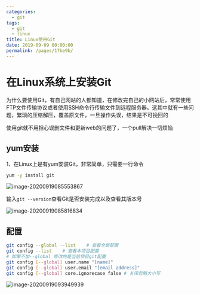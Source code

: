 ```yaml
---
categories: 
  - git
tags: 
  - git
  - linux
title: Linux使用Git
date: 2019-09-09 00:00:00
permalink: /pages/17be9b/
---
```


# 在Linux系统上安装Git

为什么要使用Git，有自己网站的人都知道，在修改完自己的小网站后，常常使用FTP文件传输协议或者使用SSH命令行传输文件到远程服务器。这其中就有一些问题，繁琐的压缩解压，覆盖原文件，一旦操作失误，结果是不可挽回的

使用git就不用担心误删文件和更新web的问题了，一个pull解决一切烦恼

## yum安装

1、在Linux上是有yum安装Git，非常简单，只需要一行命令

```sh
yum -y install git
```

![image-20200919085553867](https://gitee.com/umbrella34/blogImage/raw/master/img/image-20200919085553867.png)

输入`git --version`查看Git是否安装完成以及查看其版本号

![image-20200919085816834](https://gitee.com/umbrella34/blogImage/raw/master/img/image-20200919085816834.png)

## 配置

```sh
git config --global --list    # 查看全局配置
git config --list    # 查看本项目配置
# 如果不加--global 修改的是当前项目git配置
git config [--global] user.name "[name]"
git config [--global] user.email "[email address]"
git config [--global] core.ignorecase false # 关闭忽略大小写
```

![image-20200919093949939](https://gitee.com/umbrella34/blogImage/raw/master/img/image-20200919093949939.png)

